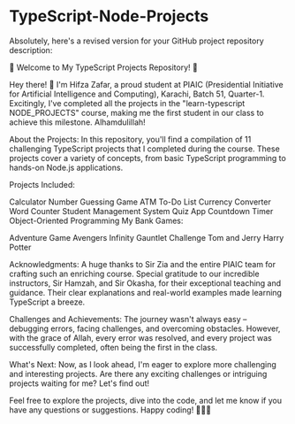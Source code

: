 # TypeScript-Node-Projects


Absolutely, here's a revised version for your GitHub project repository description:

🚀 Welcome to My TypeScript Projects Repository! 🚀

Hey there! 👋 I'm Hifza Zafar, a proud student at PIAIC (Presidential Initiative for Artificial Intelligence and Computing), Karachi, Batch 51, Quarter-1. Excitingly, I've completed all the projects in the "learn-typescript NODE_PROJECTS" course, making me the first student in our class to achieve this milestone. Alhamdulillah!

About the Projects:
In this repository, you'll find a compilation of 11 challenging TypeScript projects that I completed during the course. These projects cover a variety of concepts, from basic TypeScript programming to hands-on Node.js applications.

Projects Included:

Calculator
Number Guessing Game
ATM
To-Do List
Currency Converter
Word Counter
Student Management System
Quiz App
Countdown Timer
Object-Oriented Programming
My Bank
Games:

Adventure Game
Avengers Infinity Gauntlet Challenge
Tom and Jerry
Harry Potter

Acknowledgments:
A huge thanks to Sir Zia and the entire PIAIC team for crafting such an enriching course. Special gratitude to our incredible instructors, Sir Hamzah, and Sir Okasha, for their exceptional teaching and guidance. Their clear explanations and real-world examples made learning TypeScript a breeze.

Challenges and Achievements:
The journey wasn't always easy – debugging errors, facing challenges, and overcoming obstacles. However, with the grace of Allah, every error was resolved, and every project was successfully completed, often being the first in the class.

What's Next:
Now, as I look ahead, I'm eager to explore more challenging and interesting projects. Are there any exciting challenges or intriguing projects waiting for me? Let's find out!

Feel free to explore the projects, dive into the code, and let me know if you have any questions or suggestions. Happy coding! 🚀👩‍💻
